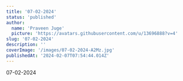 ```yaml
---
title: '07-02-2024'
status: 'published'
author:
  name: 'Praveen Juge'
  picture: 'https://avatars.githubusercontent.com/u/13696888?v=4'
slug: '07-02-2024'
description: ''
coverImage: '/images/07-02-2024-A2Mz.jpg'
publishedAt: '2024-02-07T07:54:44.014Z'
---
```


07-02-2024